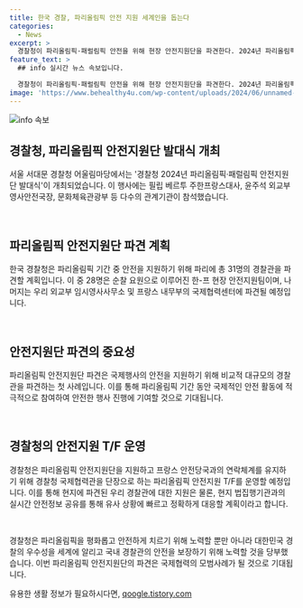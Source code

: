 ```yaml
---
title: 한국 경찰, 파리올림픽 안전 지원 세계인을 돕는다
categories:
  - News
excerpt: >
  경찰청이 파리올림픽·패럴림픽 안전을 위해 현장 안전지원단을 파견한다. 2024년 파리올림픽이 7.26~8.11, 패럴림픽이 8.28~9.8 개최 예정이며, 경찰 31명이 파견된다. 안전 지원단은 순찰과 사건·사고 대응 등을 담당하며, 경찰청은 현지 연락체계를 위해 경찰관을 파리로 보낸다. 이는 국제행사 안전을 위한 대규모 경찰 파견의 첫 사례로, 현지와의 실시간 안전정보 공유와 대응이 중요하다.
feature_text: >
  ## info 실시간 뉴스 속보입니다.

  경찰청이 파리올림픽·패럴림픽 안전을 위해 현장 안전지원단을 파견한다. 2024년 파리올림픽이 7.26~8.11, 패럴림픽이 8.28~9.8 개최 예정이며, 경찰 31명이 파견된다. 안전 지원단은 순찰과 사건·사고 대응 등을 담당하며, 경찰청은 현지 연락체계를 위해 경찰관을 파리로 보낸다. 이는 국제행사 안전을 위한 대규모 경찰 파견의 첫 사례로, 현지와의 실시간 안전정보 공유와 대응이 중요하다.
image: 'https://www.behealthy4u.com/wp-content/uploads/2024/06/unnamed-file.png'
---
```


<p><img src="https://www.behealthy4u.com/wp-content/uploads/2024/06/unnamed-file.png" alt="info 속보" /></p>

<h2 data-ke-size="size26">경찰청, 파리올림픽 안전지원단 발대식 개최</h2>

<p>서울 서대문 경찰청 어울림마당에서는 '경찰청 2024년 파리올림픽·패럴림픽 안전지원단 발대식'이 개최되었습니다. 이 행사에는 필립 베르투 주한프랑스대사, 윤주석 외교부 영사안전국장, 문화체육관광부 등 다수의 관계기관이 참석했습니다.</p>

<p data-ke-size="size16">&nbsp;</p>

<h2 data-ke-size="size24">파리올림픽 안전지원단 파견 계획</h2>

<p>한국 경찰청은 파리올림픽 기간 중 안전을 지원하기 위해 파리에 총 31명의 경찰관을 파견할 계획입니다. 이 중 28명은 순찰 요원으로 이루어진 한-프 현장 안전지원팀이며, 나머지는 우리 외교부 임시영사사무소 및 프랑스 내무부의 국제협력센터에 파견될 예정입니다.</p>

<p data-ke-size="size16">&nbsp;</p>

<h2 data-ke-size="size24">안전지원단 파견의 중요성</h2>

<p>파리올림픽 안전지원단 파견은 국제행사의 안전을 지원하기 위해 비교적 대규모의 경찰관을 파견하는 첫 사례입니다. 이를 통해 파리올림픽 기간 동안 국제적인 안전 활동에 적극적으로 참여하여 안전한 행사 진행에 기여할 것으로 기대됩니다.</p>

<p data-ke-size="size16">&nbsp;</p>

<h2 data-ke-size="size24">경찰청의 안전지원 T/F 운영</h2>

<p>경찰청은 파리올림픽 안전지원단을 지원하고 프랑스 안전당국과의 연락체계를 유지하기 위해 경찰청 국제협력관을 단장으로 하는 파리올림픽 안전지원 T/F를 운영할 예정입니다. 이를 통해 현지에 파견된 우리 경찰관에 대한 지원은 물론, 현지 법집행기관과의 실시간 안전정보 공유를 통해 유사 상황에 빠르고 정확하게 대응할 계획이라고 합니다.</p>

<p data-ke-size="size16">&nbsp;</p>

<p>경찰청은 파리올림픽을 평화롭고 안전하게 치르기 위해 노력할 뿐만 아니라 대한민국 경찰의 우수성을 세계에 알리고 국내 경찰관의 안전을 보장하기 위해 노력할 것을 당부했습니다. 이번 파리올림픽 안전지원단의 파견은 국제협력의 모범사례가 될 것으로 기대됩니다.</p>
유용한 생활 정보가 필요하시다면, <a href="https://qoogle.tistory.com" rel="dofollow">qoogle.tistory.com</a>


